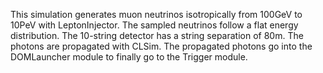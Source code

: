This simulation generates muon neutrinos isotropically from 100GeV to 10PeV with LeptonInjector. The sampled neutrinos follow a flat energy distribution. The 10-string detector has a string separation of 80m. The photons are propagated with CLSim. The propagated photons go into the DOMLauncher module to finally go to the Trigger module.

